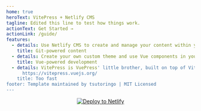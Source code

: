 ```yaml
---
home: true
heroText: VitePress + Netlify CMS
tagline: Edited this line to test how things work.
actionText: Get Started →
actionLink: /guide/
features:
  - details: Use Netlify CMS to create and manage your content within your Git repo.
    title: Git-powered content
  - details: Create your own custom theme and use Vue components in your content.
    title: Vue-powered development
  - details: VitePress is VuePress' little brother, built on top of Vite. See more >
      https://vitepress.vuejs.org/
    title: Too fast
footer: Template maintained by tsutoringo | MIT Licensed
---
```

<a href="https://app.netlify.com/start/deploy?repository=https://github.com/tsutoringo/VitePress-with-Netlify-CMS&amp;stack=cms" style="display:block; text-align:center"><img src="https://www.netlify.com/img/deploy/button.svg" alt="Deploy to Netlify"></a>
